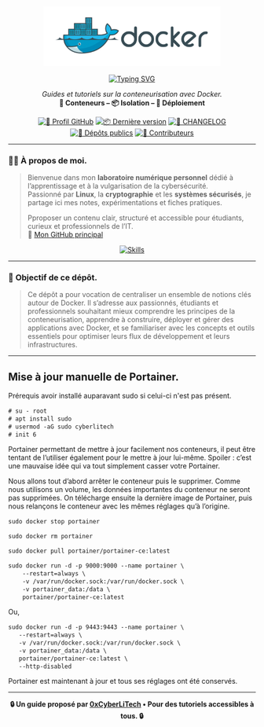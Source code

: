 <p align="center">
  <a href="https://github.com/0xCyberLiTech" target="_blank" rel="noopener">
    <img src="./images/Docker-logo-01.png" alt="Logo Docker" width="360">
  </a>
</p>

<div align="center">

  <a href="https://github.com/0xCyberLiTech">
    <img src="https://readme-typing-svg.herokuapp.com?font=Fira+Code&size=32&pause=1000&color=D14A4A&center=true&vCenter=true&width=700&lines=CONTENEURISATION+AVEC+DOCKER;Docker+•+Docker+Compose+•+Portainer;Tutoriels+et+Guides+Pratiques" alt="Typing SVG" />
  </a>

  <p align="center">
    <em>Guides et tutoriels sur la conteneurisation avec Docker.</em><br>
    <b>🐳 Conteneurs – 📦 Isolation – 🚀 Déploiement</b>
  </p>

  [![🔗 Profil GitHub](https://img.shields.io/badge/Profil-GitHub-181717?logo=github&style=flat-square)](https://github.com/0xCyberLiTech)
  [![📦 Dernière version](https://img.shields.io/github/v/release/0xCyberLiTech/Docker?label=version&style=flat-square&color=blue)](https://github.com/0xCyberLiTech/Docker/releases/latest)
  [![📄 CHANGELOG](https://img.shields.io/badge/📄%20Changelog-Docker-blue?style=flat-square)](https://github.com/0xCyberLiTech/Docker/blob/main/CHANGELOG.md)
  [![📂 Dépôts publics](https://img.shields.io/badge/Dépôts-publics-blue?style=flat-square)](https://github.com/0xCyberLiTech?tab=repositories)
  [![👥 Contributeurs](https://img.shields.io/badge/👥%20Contributeurs-cliquez%20ici-007ec6?style=flat-square)](https://github.com/0xCyberLiTech/Docker/graphs/contributors)

</div>

---

### 👨‍💻 **À propos de moi.**

> Bienvenue dans mon **laboratoire numérique personnel** dédié à l’apprentissage et à la vulgarisation de la cybersécurité.  
> Passionné par **Linux**, la **cryptographie** et les **systèmes sécurisés**, je partage ici mes notes, expérimentations et fiches pratiques.  
>  
> Pproposer un contenu clair, structuré et accessible pour étudiants, curieux et professionnels de l’IT.  
> 🔗 [Mon GitHub principal](https://github.com/0xCyberLiTech)

<p align="center">
  <a href="https://github.com/0xCyberLiTech" target="_blank" rel="noopener">
    <img src="https://skillicons.dev/icons?i=linux,debian,bash,docker,nginx,git,vim" alt="Skills" alt="Logo techno" width="300">
  </a>
</p>

---

### 🎯 **Objectif de ce dépôt.**

> Ce dépôt a pour vocation de centraliser un ensemble de notions clés autour de Docker. Il s’adresse aux passionnés, étudiants et professionnels souhaitant mieux comprendre les principes de la conteneurisation,
> apprendre à construire, déployer et gérer des applications avec Docker, et se familiariser avec les concepts et outils essentiels pour optimiser leurs flux de développement et leurs infrastructures.

---

## Mise à jour manuelle de Portainer.

Prérequis avoir installé auparavant sudo si celui-ci n'est pas présent.
```
# su - root
# apt install sudo
# usermod -aG sudo cyberlitech
# init 6
```
Portainer permettant de mettre à jour facilement nos conteneurs, il peut être tentant de l’utiliser également pour le mettre à jour lui-même. 
Spoiler : c’est une mauvaise idée qui va tout simplement casser votre Portainer. 

Nous allons tout d’abord arrêter le conteneur puis le supprimer. 
Comme nous utilisons un volume, les données importantes du conteneur ne seront pas supprimées.
On télécharge ensuite la dernière image de Portainer, puis nous relançons le conteneur avec les mêmes réglages qu’à l’origine.
```
sudo docker stop portainer
```
```
sudo docker rm portainer
```
```
sudo docker pull portainer/portainer-ce:latest
```
```
sudo docker run -d -p 9000:9000 --name portainer \
    --restart=always \
    -v /var/run/docker.sock:/var/run/docker.sock \
    -v portainer_data:/data \
    portainer/portainer-ce:latest
```
Ou,
```
sudo docker run -d -p 9443:9443 --name portainer \
   --restart=always \
   -v /var/run/docker.sock:/var/run/docker.sock \
   -v portainer_data:/data \
   portainer/portainer-ce:latest \
   --http-disabled
```
Portainer est maintenant à jour et tous ses réglages ont été conservés.

---

<p align="center">
  <b>🔒 Un guide proposé par <a href="https://github.com/0xCyberLiTech">0xCyberLiTech</a> • Pour des tutoriels accessibles à tous. 🔒</b>
</p>
